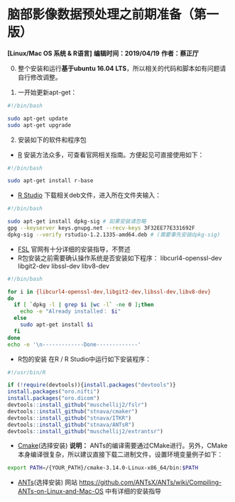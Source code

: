 # 脑部影像数据预处理之**前期准备**（第一版）
**[Linux/Mac OS 系统 & R语言]**
**编辑时间：2019/04/19**
**作者：蔡正厅**

0. 整个安装和运行**基于ubuntu 16.04 LTS**，所以相关的代码和脚本如有问题请自行修改调整。

1. 一开始更新apt-get：
  ```bash
  #!/bin/bash

  sudo apt-get update
  sudo apt-get upgrade
  ```

2. 安装如下的软件和程序包
  * [R](http://cran.r-project.org)
  安装方法众多，可查看官网相关指南。方便起见可直接使用如下：
  ```bash
  #!/bin/bash

  sudo apt-get install r-base
  ```
  * [R Studio](http://www.rstudio.com)
  下载相关deb文件，进入所在文件夹输入：
  ```bash
  #!/bin/bash

  sudo apt-get install dpkg-sig # 如果安装请忽略
  gpg --keyserver keys.gnupg.net --recv-keys 3F32EE77E331692F
  dpkg-sig --verify rstudio-1.2.1335-amd64.deb # (需要事先安装dpkg-sig)
  ```
  * [FSL](http://fsl.fmrib.ox.ac.uk/fsl/fslwiki/FslInstallation)
  官网有十分详细的安装指导，不赘述
  &emsp;
  * R包安装之前需要确认操作系统是否安装如下程序：
  libcurl4-openssl-dev
  libgit2-dev
  libssl-dev
  libv8-dev
  ```bash
  #!/bin/bash

  for i in {libcurl4-openssl-dev,libgit2-dev,libssl-dev,libv8-dev}
  do
    if [ `dpkg -l | grep $i |wc -l` -ne 0 ];then
      echo -e "Already installed： $i"
    else
      sudo apt-get install $i
    fi
  done
  echo -e '\n-------------Done-------------'
  ```
  * R包的安装
  在R / R Studio中运行如下安装程序：
  ```R
  #!/usr/bin/R

  if (!require(devtools)){install.packages("devtools")}
  install.packages("oro.nifti")
  install.packages("oro.dicom")
  devtools::install_github("muschellij2/fslr")
  devtools::install_github("stnava/cmaker")
  devtools::install_github("stnava/ITKR")
  devtools::install_github("stnava/ANTsR")
  devtools::install_github("muschellij2/extrantsr")
  ```
  * [Cmake](https://cmake.org/)(选择安装)
  **说明：** ANTs的编译需要通过CMake进行。另外，CMake本身编译很复杂，所以建议直接下载二进制文件，设置环境变量例子如下：
  ```bash
  export PATH=/{YOUR_PATH}/cmake-3.14.0-Linux-x86_64/bin:$PATH
  ```
  * [ANTs](https://stnava.github.io/ANTs/)(选择安装)
  网站 https://github.com/ANTsX/ANTs/wiki/Compiling-ANTs-on-Linux-and-Mac-OS 中有详细的安装指导
